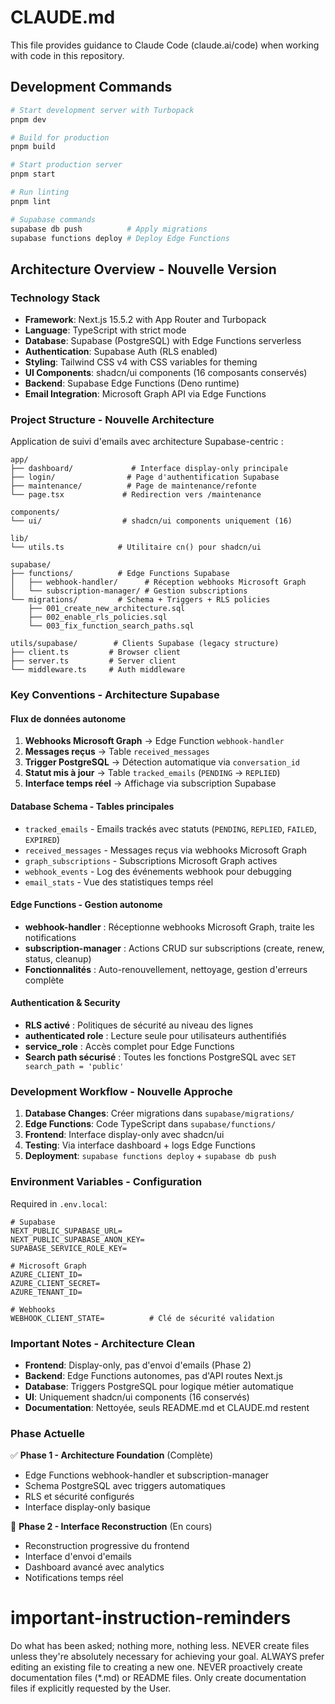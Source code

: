 # CLAUDE.md

This file provides guidance to Claude Code (claude.ai/code) when working with code in this repository.

## Development Commands

```bash
# Start development server with Turbopack
pnpm dev

# Build for production
pnpm build

# Start production server  
pnpm start

# Run linting
pnpm lint

# Supabase commands
supabase db push          # Apply migrations
supabase functions deploy # Deploy Edge Functions
```

## Architecture Overview - Nouvelle Version

### Technology Stack

- **Framework**: Next.js 15.5.2 with App Router and Turbopack
- **Language**: TypeScript with strict mode
- **Database**: Supabase (PostgreSQL) with Edge Functions serverless
- **Authentication**: Supabase Auth (RLS enabled)
- **Styling**: Tailwind CSS v4 with CSS variables for theming
- **UI Components**: shadcn/ui components (16 composants conservés)
- **Backend**: Supabase Edge Functions (Deno runtime)
- **Email Integration**: Microsoft Graph API via Edge Functions

### Project Structure - Nouvelle Architecture

Application de suivi d'emails avec architecture Supabase-centric :

```
app/
├── dashboard/             # Interface display-only principale
├── login/                # Page d'authentification Supabase
├── maintenance/          # Page de maintenance/refonte
└── page.tsx             # Redirection vers /maintenance

components/
└── ui/                  # shadcn/ui components uniquement (16)

lib/
└── utils.ts            # Utilitaire cn() pour shadcn/ui

supabase/
├── functions/          # Edge Functions Supabase
│   ├── webhook-handler/      # Réception webhooks Microsoft Graph
│   └── subscription-manager/ # Gestion subscriptions
└── migrations/         # Schema + Triggers + RLS policies
    ├── 001_create_new_architecture.sql
    ├── 002_enable_rls_policies.sql
    └── 003_fix_function_search_paths.sql

utils/supabase/        # Clients Supabase (legacy structure)
├── client.ts         # Browser client  
├── server.ts         # Server client
└── middleware.ts     # Auth middleware
```

### Key Conventions - Architecture Supabase

#### Flux de données autonome
1. **Webhooks Microsoft Graph** → Edge Function `webhook-handler`
2. **Messages reçus** → Table `received_messages` 
3. **Trigger PostgreSQL** → Détection automatique via `conversation_id`
4. **Statut mis à jour** → Table `tracked_emails` (`PENDING` → `REPLIED`)
5. **Interface temps réel** → Affichage via subscription Supabase

#### Database Schema - Tables principales

- `tracked_emails` - Emails trackés avec statuts (`PENDING`, `REPLIED`, `FAILED`, `EXPIRED`)
- `received_messages` - Messages reçus via webhooks Microsoft Graph
- `graph_subscriptions` - Subscriptions Microsoft Graph actives
- `webhook_events` - Log des événements webhook pour debugging
- `email_stats` - Vue des statistiques temps réel

#### Edge Functions - Gestion autonome

- **webhook-handler** : Réceptionne webhooks Microsoft Graph, traite les notifications
- **subscription-manager** : Actions CRUD sur subscriptions (create, renew, status, cleanup)
- **Fonctionnalités** : Auto-renouvellement, nettoyage, gestion d'erreurs complète

#### Authentication & Security

- **RLS activé** : Politiques de sécurité au niveau des lignes
- **authenticated role** : Lecture seule pour utilisateurs authentifiés
- **service_role** : Accès complet pour Edge Functions
- **Search path sécurisé** : Toutes les fonctions PostgreSQL avec `SET search_path = 'public'`

### Development Workflow - Nouvelle Approche

1. **Database Changes**: Créer migrations dans `supabase/migrations/`
2. **Edge Functions**: Code TypeScript dans `supabase/functions/`
3. **Frontend**: Interface display-only avec shadcn/ui
4. **Testing**: Via interface dashboard + logs Edge Functions
5. **Deployment**: `supabase functions deploy` + `supabase db push`

### Environment Variables - Configuration

Required in `.env.local`:
```
# Supabase
NEXT_PUBLIC_SUPABASE_URL=
NEXT_PUBLIC_SUPABASE_ANON_KEY=
SUPABASE_SERVICE_ROLE_KEY=

# Microsoft Graph
AZURE_CLIENT_ID=
AZURE_CLIENT_SECRET=
AZURE_TENANT_ID=

# Webhooks
WEBHOOK_CLIENT_STATE=          # Clé de sécurité validation
```

### Important Notes - Architecture Clean

- **Frontend**: Display-only, pas d'envoi d'emails (Phase 2)
- **Backend**: Edge Functions autonomes, pas d'API routes Next.js
- **Database**: Triggers PostgreSQL pour logique métier automatique
- **UI**: Uniquement shadcn/ui components (16 conservés)
- **Documentation**: Nettoyée, seuls README.md et CLAUDE.md restent

### Phase Actuelle

✅ **Phase 1 - Architecture Foundation** (Complète)
- Edge Functions webhook-handler et subscription-manager
- Schema PostgreSQL avec triggers automatiques
- RLS et sécurité configurés
- Interface display-only basique

🚧 **Phase 2 - Interface Reconstruction** (En cours)
- Reconstruction progressive du frontend
- Interface d'envoi d'emails
- Dashboard avancé avec analytics
- Notifications temps réel

# important-instruction-reminders
Do what has been asked; nothing more, nothing less.
NEVER create files unless they're absolutely necessary for achieving your goal.
ALWAYS prefer editing an existing file to creating a new one.
NEVER proactively create documentation files (*.md) or README files. Only create documentation files if explicitly requested by the User.